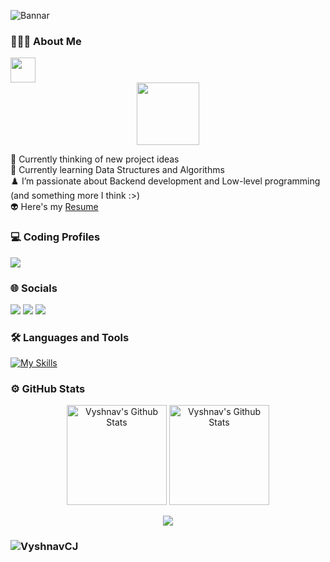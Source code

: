 
![Bannar](https://github.com/VyshnavCJ/VyshnavCJ/assets/69347001/84edeb3a-8534-44d3-a7ad-afdaae7c032a)

### 👨🏻‍💻  About Me
<img src="https://readme-typing-svg.herokuapp.com?vCenter=true&width=500&lines=Backend+Developer+and+Engineer;" height="40"/>
<div id="header" align="center">
  <img src="https://media.giphy.com/media/3wsrhM8EFqSprUAxbv/giphy.gif" width="100"/>
</div>

🔭 Currently thinking of new project ideas \
🌱 Currently learning Data Structures and Algorithms \
♟️ I’m passionate about Backend development and Low-level programming (and something more I think :>) \
👽 Here's my [Resume](https://drive.google.com/file/d/1o7OorlTqBC8SjWs9Mg7MyzsqhfM1mvCB/view?usp=sharing) 

### 💻 Coding Profiles
<p >
  <a href="https://leetcode.com/vyshnavcj/"><img src="https://img.shields.io/badge/-LeetCode-FFA116?style=for-the-badge&logo=LeetCode&logoColor=black"></a>
</p>


### 🌐 Socials
<div>
  <a href="mailto:vyshnavcj@protonmail.com"><img src="https://img.shields.io/badge/-vyshnavjenilkumarcc%40gmail.com-7B83EB?&style=for-the-badge&logo=Gmail&logoColor=white" ></a>  
  <a href="https://www.linkedin.com/in/vyshnavcj"><img src="https://img.shields.io/badge/Vyshnav C J-%230077B5.svg?&style=for-the-badge&logo=linkedin&logoColor=white" ></a> 
  <a href="https://twitter.com/Vyshnav_C_J"><img src="https://img.shields.io/badge/Vyshnav C J-%23000000.svg?&style=for-the-badge&logo=X&logoColor=white"></a>
</div>

### 🛠 Languages and Tools
[![My Skills](https://skillicons.dev/icons?i=cpp,c,cs,js,ts,mysql,css,html,nodejs,express,mongodb,dotnet,jest,postman,git,neovim,linux,bash&theme=dark)](https://skillicons.dev)



### ⚙️ GitHub Stats
<div>
  <p align="center">
    <img height="160" alt="Vyshnav's Github Stats" src="https://github-readme-stats-sigma-five.vercel.app/api?username=VyshnavCJ&theme=dark&show_icons=true&count_private=true&include_all_commits=true" />    <img alt="Vyshnav's Github Stats" height="160" src="https://github-readme-stats.vercel.app/api/top-langs/?username=VyshnavCJ&theme=dark&hide_border=false&include_all_commits=true&count_private=true&layout=compact" />
  </p>  
  <p align="center">
        <img src="https://github-readme-streak-stats.herokuapp.com/?user=VyshnavCJ&theme=dark&hide_border=false"/>
  </p>
</div>

<h3><p> <img src="https://komarev.com/ghpvc/?username=VyshnavCJ&label=Profile%20views&color=6805D3&style=flat" alt="VyshnavCJ" /> </p></h3>
